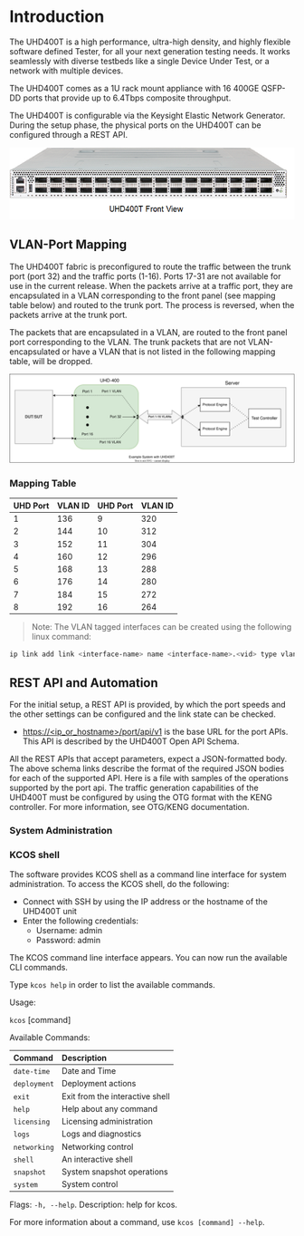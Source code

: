 # Introduction

The UHD400T is a high performance, ultra-high density, and highly flexible software defined Tester, for all your next
generation testing needs. It works seamlessly with diverse testbeds like a single Device Under Test, or a network
with multiple devices.

The UHD400T comes as a 1U rack mount appliance with 16 400GE QSFP-DD ports that provide up to 6.4Tbps
composite throughput.

The UHD400T is configurable via the Keysight Elastic Network Generator. During the setup phase, the physical ports
on the UHD400T can be configured through a REST API.

![UHD](res/UHD400T_front_view.png "UHD400T front view")

## VLAN-Port Mapping

The UHD400T fabric is preconfigured to route the traffic between the trunk port (port 32) and the traffic ports (1-16).
Ports 17-31 are not available for use in the current release.
When the packets arrive at a traffic port, they are encapsulated in a VLAN corresponding to the front panel (see mapping table below) and routed to the trunk port. The process is reversed, when the packets arrive at the trunk port.

The packets that are encapsulated in a VLAN, are routed to the front panel port corresponding to the VLAN.
The trunk packets that are not VLAN-encapsulated or have a VLAN that is not listed in the following mapping table, will be dropped.

![UHD400T](res/system-with-UHD400T.drawio.svg "Example System with UHD400T")

### Mapping Table

| UHD Port | VLAN ID    | UHD Port   | VLAN ID    |
|:---      |:---        |:---        |:---        |
| 1        | 136        |   9        |   320      |
| 2        |  144       |   10       |    312     |
| 3        |  152       |   11       |   304      |
| 4        |   160      |   12       |   296      |
| 5        |   168      |   13       |   288      |
| 6        |  176       |  14        |   280      |
| 7        |   184      |   15       |   272      |
| 8        |    192     |   16       |   264      |

>Note:
The VLAN tagged interfaces can be created using the following linux command:

```bash
ip link add link <interface-name> name <interface-name>.<vid> type vlan id <vid>
```

## REST API and Automation

For the initial setup, a REST API is provided, by which the port speeds and the other settings can be configured and the link
state can be checked.

* [https://<ip_or_hostname>/port/api/v1](https://<ip_or_hostname>/port/api/v1) is the base URL for the port APIs. This API is described by the UHD400T Open API Schema.

All the REST APIs that accept parameters, expect a JSON-formatted body. The above schema links describe the
format of the required JSON bodies for each of the supported API.
Here is a file with samples of the operations supported by the port api.
The traffic generation capabilities of the UHD400T must be configured by using the OTG format with the KENG controller.
For more information, see OTG/KENG documentation.

### System Administration

### KCOS shell

The software provides KCOS shell as a command line interface for system administration.
To access the KCOS shell, do the following:

* Connect with SSH by using the IP address or the hostname of the UHD400T unit
* Enter the following credentials:
    * Username: admin
    * Password: admin

The KCOS command line interface appears. You can now run the available CLI commands.

Type `kcos help` in order to list the available commands.

Usage:

`kcos` [command]

Available Commands:

|Command       | Description                      |
|:---          |:---                              |
| `date-time`  | Date and Time                    |
|  `deployment`| Deployment actions               |
|  `exit`      | Exit from the interactive shell  |
|  `help`      | Help about any command           |
|  `licensing` | Licensing administration         |
|  `logs`      | Logs and diagnostics             |
|  `networking`| Networking control               |
|  `shell`     | An interactive shell             |
|  `snapshot`  | System snapshot operations       |
|  `system`    | System control                   |

Flags: `-h, --help`.  Description: help for kcos.

For more information about a command, use `kcos [command] --help`.
